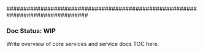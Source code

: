 ################################################################################

### Doc Status: WIP

Write overview of core services and service docs TOC here.
